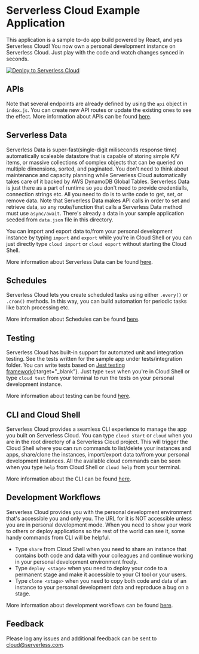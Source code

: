 # Serverless Cloud Example Application

This application is a sample to-do app build powered by React, and yes Serverless Cloud! 
You now own a personal development instance on Serverless Cloud. Just play with the code and watch changes synced in seconds. 

[![Deploy to Serverless Cloud](https://cloud.serverless.com/deploy.svg)](https://cloud.serverless.com/start/clone?repoUrl=https%3A%2F%2Fgithub.com%2Fserverless%2Fcloud%2Ftree%2Fmain%2Fexamples%2Ftodo)

## APIs

Note that several endpoints are already defined by using the `api` object in `index.js`. You can create new API routes or update the existing ones to see the effect. 
More information about APIs can be found [here](https://serverless.com/cloud/docs/apps/api).
 
## Serverless Data

Serverless Data is super-fast(single-digit miliseconds response time) automatically scaleable datastore that is capable of storing simple K/V items, or massive collections of complex objects that can be queried on multiple dimensions, sorted, and paginated. 
You don't need to think about maintenance and capacity planning while Serverless Cloud automatically takes care of it backed by AWS DynamoDB Global Tables.
Serverless Data is just there as a part of runtime so you don't need to provide credentialls, connection strings etc. All you need to do is to write code to get, set, or remove data. Note that Serverless Data makes API calls in order to set and retrieve data, so any route/function that calls a Serverless Data method must use `async/await`. There's already a data in your sample application seeded from `data.json` file in this directory. 

You can import and export data to/from your personal development instance by typing `import` and `export` while you're in Cloud Shell or you can just directly type `cloud import` or `cloud export` without starting the Cloud Shell.

More information about Serverless Data can be found [here](https://serverless.com/cloud/docs/apps/data).

## Schedules

Serverless Cloud lets you create scheduled tasks using either `.every()` or `.cron()` methods. In this way, you can build automation for periodic tasks like batch processing etc. 

More information about Schedules can be found [here](https://serverless.com/cloud/docs/apps/schedule).

## Testing

Serverless Cloud has built-in support for automated unit and integration testing. See the tests written for the sample app under tests/integration folder. You can write tests based on [Jest testing framework](https://jestjs.io/){:target="_blank"}.
Just type `test` when you're in Cloud Shell or type `cloud test` from your terminal to run the tests on your personal development instance.

More information about testing can be found [here](https://serverless.com/cloud/docs/testing).


## CLI and Cloud Shell

Serverless Cloud provides a seamless CLI experience to manage the app you built on Serverless Cloud. You can type `cloud start` or `cloud` when you are in the root directory of a Serverless Cloud project. This will trigger the Cloud Shell where you can run commands to list/delete your instances and apps, share/clone the instances, import/export data to/from your personal development instances. All the available cloud commands can be seen when you type `help` from Cloud Shell or `cloud help` from your terminal.

More information about the CLI can be found [here](https://serverless.com/cloud/docs/cli).

## Development Workflows

Serverless Cloud provides you with the personal development environment that's accessible you and only you. The URL for it is NOT accessible unless you are in personal development mode. 
When you need to show your work to others or deploy applications so the rest of the world can see it, some handy commands from CLI will be helpful. 

* Type `share` from Cloud Shell when you need to share an instance that contains both code and data with your colleagues and continue working in your personal development environment freely.
* Type `deploy <stage>` when you need to deploy your code to a permanent stage and make it accessible to your CI tool or your users. 
* Type `clone <stage>` when you need to copy both code and data of an instance to your personal development data and reproduce a bug on a stage. 

More information about development workflows can be found [here](https://serverless.com/cloud/docs/workflows).

## Feedback

 Please log any issues and additional feedback can be sent to cloud@serverless.com.

